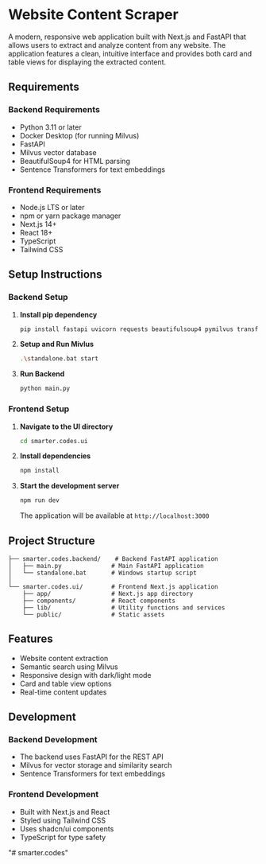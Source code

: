 # Website Content Scraper

A modern, responsive web application built with Next.js and FastAPI that allows users to extract and analyze content from any website. The application features a clean, intuitive interface and provides both card and table views for displaying the extracted content.

## Requirements

### Backend Requirements
- Python 3.11 or later
- Docker Desktop (for running Milvus)
- FastAPI
- Milvus vector database
- BeautifulSoup4 for HTML parsing
- Sentence Transformers for text embeddings

### Frontend Requirements
- Node.js LTS or later
- npm or yarn package manager
- Next.js 14+
- React 18+
- TypeScript
- Tailwind CSS

## Setup Instructions

### Backend Setup

1. **Install pip dependency**
   ```bash
   pip install fastapi uvicorn requests beautifulsoup4 pymilvus transformers sentence-transformers
   ```

2. **Setup and Run Mivlus**
   ```bash
   .\standalone.bat start
   ```

3. **Run Backend**
   ```bash
   python main.py
   ```

### Frontend Setup

1. **Navigate to the UI directory**
   ```bash
   cd smarter.codes.ui
   ```

2. **Install dependencies**
   ```bash
   npm install
   ```

3. **Start the development server**
   ```bash
   npm run dev
   ```
   The application will be available at `http://localhost:3000`

## Project Structure

```
├── smarter.codes.backend/    # Backend FastAPI application
│   ├── main.py              # Main FastAPI application
│   └── standalone.bat       # Windows startup script
│
└── smarter.codes.ui/        # Frontend Next.js application
    ├── app/                 # Next.js app directory
    ├── components/          # React components
    ├── lib/                 # Utility functions and services
    └── public/              # Static assets
```

## Features

- Website content extraction
- Semantic search using Milvus
- Responsive design with dark/light mode
- Card and table view options
- Real-time content updates

## Development

### Backend Development
- The backend uses FastAPI for the REST API
- Milvus for vector storage and similarity search
- Sentence Transformers for text embeddings

### Frontend Development
- Built with Next.js and React
- Styled using Tailwind CSS
- Uses shadcn/ui components
- TypeScript for type safety


"# smarter.codes" 
